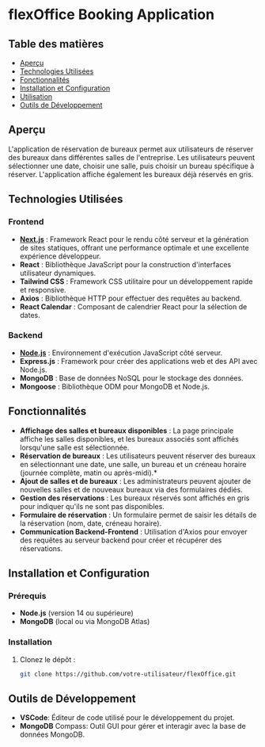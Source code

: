 # flexOffice Booking Application

## Table des matières
- [Aperçu](#aperçu)
- [Technologies Utilisées](#technologies-utilisées)
- [Fonctionnalités](#fonctionnalités)
- [Installation et Configuration](#installation-et-configuration)
- [Utilisation](#utilisation)
- [Outils de Développement](#outils-de-développement)

## Aperçu
L'application de réservation de bureaux permet aux utilisateurs de réserver des bureaux dans différentes salles de l'entreprise. Les utilisateurs peuvent sélectionner une date, choisir une salle, puis choisir un bureau spécifique à réserver. L'application affiche également les bureaux déjà réservés en gris.

## Technologies Utilisées
### Frontend
- **[Next.js](https://nextjs.org/)** : Framework React pour le rendu côté serveur et la génération de sites statiques, offrant une performance optimale et une excellente expérience développeur.
- **React** : Bibliothèque JavaScript pour la construction d'interfaces utilisateur dynamiques.
- **Tailwind CSS** : Framework CSS utilitaire pour un développement rapide et responsive.
- **Axios** : Bibliothèque HTTP pour effectuer des requêtes au backend.
- **React Calendar** : Composant de calendrier React pour la sélection de dates.

### Backend
- **[Node.js](https://nodejs.org/)** : Environnement d'exécution JavaScript côté serveur.
- **Express.js** : Framework pour créer des applications web et des API avec Node.js.
- **MongoDB** : Base de données NoSQL pour le stockage des données.
- **Mongoose** : Bibliothèque ODM pour MongoDB et Node.js.

## Fonctionnalités
- **Affichage des salles et bureaux disponibles** : La page principale affiche les salles disponibles, et les bureaux associés sont affichés lorsqu'une salle est sélectionnée.
- **Réservation de bureaux** : Les utilisateurs peuvent réserver des bureaux en sélectionnant une date, une salle, un bureau et un créneau horaire (journée complète, matin ou après-midi).*
- **Ajout de salles et de bureaux** : Les administrateurs peuvent ajouter de nouvelles salles et de nouveaux bureaux via des formulaires dédiés.
- **Gestion des réservations** : Les bureaux réservés sont affichés en gris pour indiquer qu'ils ne sont pas disponibles.
- **Formulaire de réservation** : Un formulaire permet de saisir les détails de la réservation (nom, date, créneau horaire).
- **Communication Backend-Frontend** : Utilisation d'Axios pour envoyer des requêtes au serveur backend pour créer et récupérer des réservations.

## Installation et Configuration
### Prérequis
- **Node.js** (version 14 ou supérieure)
- **MongoDB** (local ou via MongoDB Atlas)

### Installation
1. Clonez le dépôt :
   ```bash
   git clone https://github.com/votre-utilisateur/flexOffice.git

## Outils de Développement
- **VSCode**: Éditeur de code utilisé pour le développement du projet.
- **MongoDB** Compass: Outil GUI pour gérer et interagir avec la base de données MongoDB.
   
